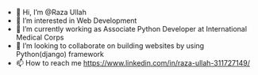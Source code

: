 - 👋 Hi, I’m @Raza Ullah
- 👀 I’m interested in Web Development
- 🌱 I’m currently working as Associate Python Developer at International Medical Corps
- 💞️ I’m looking to collaborate on building websites by using Python(django) framework
- 📫 How to reach me https://www.linkedin.com/in/raza-ullah-311727149/

<!---
razaullah123/razaullah123 is a ✨ special ✨ repository because its `README.md` (this file) appears on your GitHub profile.
You can click the Preview link to take a look at your changes.
--->
